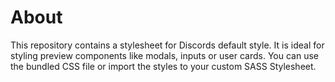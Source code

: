 # About
This repository contains a stylesheet for Discords default style. It is ideal for styling preview
components like modals, inputs or user cards. You can use the bundled CSS file or import the styles
to your custom SASS Stylesheet. 
